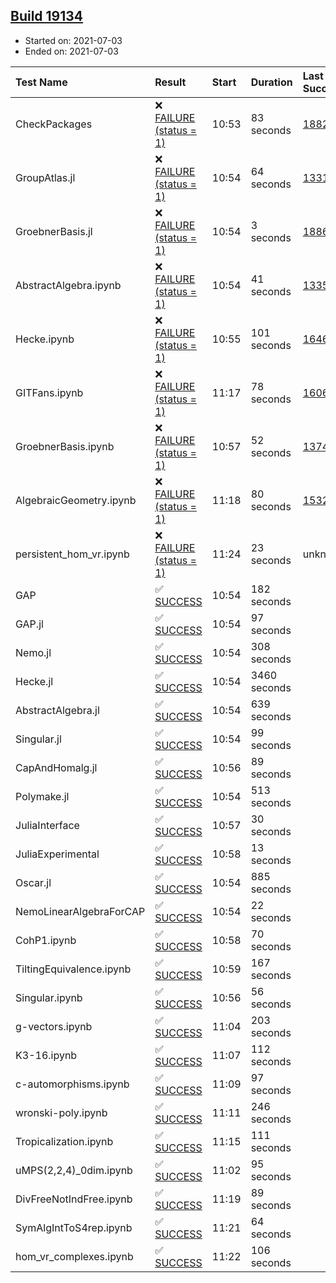 ## [Build 19134](https://oscarci.mathematik.uni-kl.de/job/oscar/19134/)

* Started on: 2021-07-03
* Ended on: 2021-07-03

| Test Name    | Result | Start | Duration | Last Success | First Failure |
|:-------------|:-------|:------|:---------|:-------------|:--------------|
| CheckPackages | ❌ [FAILURE (status = 1)](https://oscarci.mathematik.uni-kl.de/job/oscar/19134/artifact/logs/build-19134/CheckPackages.log) | 10:53 | 83 seconds | [18822](https://oscarci.mathematik.uni-kl.de/job/oscar/18822/) | [18823](https://oscarci.mathematik.uni-kl.de/job/oscar/18823/) |
| GroupAtlas.jl | ❌ [FAILURE (status = 1)](https://oscarci.mathematik.uni-kl.de/job/oscar/19134/artifact/logs/build-19134/GroupAtlas.jl.log) | 10:54 | 64 seconds | [13311](https://oscarci.mathematik.uni-kl.de/job/oscar/13311/) | [13312](https://oscarci.mathematik.uni-kl.de/job/oscar/13312/) |
| GroebnerBasis.jl | ❌ [FAILURE (status = 1)](https://oscarci.mathematik.uni-kl.de/job/oscar/19134/artifact/logs/build-19134/GroebnerBasis.jl.log) | 10:54 | 3 seconds | [18864](https://oscarci.mathematik.uni-kl.de/job/oscar/18864/) | [18865](https://oscarci.mathematik.uni-kl.de/job/oscar/18865/) |
| AbstractAlgebra.ipynb | ❌ [FAILURE (status = 1)](https://oscarci.mathematik.uni-kl.de/job/oscar/19134/artifact/logs/build-19134/AbstractAlgebra.ipynb.log) | 10:54 | 41 seconds | [13355](https://oscarci.mathematik.uni-kl.de/job/oscar/13355/) | [13356](https://oscarci.mathematik.uni-kl.de/job/oscar/13356/) |
| Hecke.ipynb | ❌ [FAILURE (status = 1)](https://oscarci.mathematik.uni-kl.de/job/oscar/19134/artifact/logs/build-19134/Hecke.ipynb.log) | 10:55 | 101 seconds | [16463](https://oscarci.mathematik.uni-kl.de/job/oscar/16463/) | [16464](https://oscarci.mathematik.uni-kl.de/job/oscar/16464/) |
| GITFans.ipynb | ❌ [FAILURE (status = 1)](https://oscarci.mathematik.uni-kl.de/job/oscar/19134/artifact/logs/build-19134/GITFans.ipynb.log) | 11:17 | 78 seconds | [16068](https://oscarci.mathematik.uni-kl.de/job/oscar/16068/) | [16069](https://oscarci.mathematik.uni-kl.de/job/oscar/16069/) |
| GroebnerBasis.ipynb | ❌ [FAILURE (status = 1)](https://oscarci.mathematik.uni-kl.de/job/oscar/19134/artifact/logs/build-19134/GroebnerBasis.ipynb.log) | 10:57 | 52 seconds | [13748](https://oscarci.mathematik.uni-kl.de/job/oscar/13748/) | [13749](https://oscarci.mathematik.uni-kl.de/job/oscar/13749/) |
| AlgebraicGeometry.ipynb | ❌ [FAILURE (status = 1)](https://oscarci.mathematik.uni-kl.de/job/oscar/19134/artifact/logs/build-19134/AlgebraicGeometry.ipynb.log) | 11:18 | 80 seconds | [15322](https://oscarci.mathematik.uni-kl.de/job/oscar/15322/) | [15323](https://oscarci.mathematik.uni-kl.de/job/oscar/15323/) |
| persistent_hom_vr.ipynb | ❌ [FAILURE (status = 1)](https://oscarci.mathematik.uni-kl.de/job/oscar/19134/artifact/logs/build-19134/persistent_hom_vr.ipynb.log) | 11:24 | 23 seconds | unknown | unknown |
| GAP | ✅ [SUCCESS](https://oscarci.mathematik.uni-kl.de/job/oscar/19134/artifact/logs/build-19134/GAP.log) | 10:54 | 182 seconds |  |  |
| GAP.jl | ✅ [SUCCESS](https://oscarci.mathematik.uni-kl.de/job/oscar/19134/artifact/logs/build-19134/GAP.jl.log) | 10:54 | 97 seconds |  |  |
| Nemo.jl | ✅ [SUCCESS](https://oscarci.mathematik.uni-kl.de/job/oscar/19134/artifact/logs/build-19134/Nemo.jl.log) | 10:54 | 308 seconds |  |  |
| Hecke.jl | ✅ [SUCCESS](https://oscarci.mathematik.uni-kl.de/job/oscar/19134/artifact/logs/build-19134/Hecke.jl.log) | 10:54 | 3460 seconds |  |  |
| AbstractAlgebra.jl | ✅ [SUCCESS](https://oscarci.mathematik.uni-kl.de/job/oscar/19134/artifact/logs/build-19134/AbstractAlgebra.jl.log) | 10:54 | 639 seconds |  |  |
| Singular.jl | ✅ [SUCCESS](https://oscarci.mathematik.uni-kl.de/job/oscar/19134/artifact/logs/build-19134/Singular.jl.log) | 10:54 | 99 seconds |  |  |
| CapAndHomalg.jl | ✅ [SUCCESS](https://oscarci.mathematik.uni-kl.de/job/oscar/19134/artifact/logs/build-19134/CapAndHomalg.jl.log) | 10:56 | 89 seconds |  |  |
| Polymake.jl | ✅ [SUCCESS](https://oscarci.mathematik.uni-kl.de/job/oscar/19134/artifact/logs/build-19134/Polymake.jl.log) | 10:54 | 513 seconds |  |  |
| JuliaInterface | ✅ [SUCCESS](https://oscarci.mathematik.uni-kl.de/job/oscar/19134/artifact/logs/build-19134/JuliaInterface.log) | 10:57 | 30 seconds |  |  |
| JuliaExperimental | ✅ [SUCCESS](https://oscarci.mathematik.uni-kl.de/job/oscar/19134/artifact/logs/build-19134/JuliaExperimental.log) | 10:58 | 13 seconds |  |  |
| Oscar.jl | ✅ [SUCCESS](https://oscarci.mathematik.uni-kl.de/job/oscar/19134/artifact/logs/build-19134/Oscar.jl.log) | 10:54 | 885 seconds |  |  |
| NemoLinearAlgebraForCAP | ✅ [SUCCESS](https://oscarci.mathematik.uni-kl.de/job/oscar/19134/artifact/logs/build-19134/NemoLinearAlgebraForCAP.log) | 10:54 | 22 seconds |  |  |
| CohP1.ipynb | ✅ [SUCCESS](https://oscarci.mathematik.uni-kl.de/job/oscar/19134/artifact/logs/build-19134/CohP1.ipynb.log) | 10:58 | 70 seconds |  |  |
| TiltingEquivalence.ipynb | ✅ [SUCCESS](https://oscarci.mathematik.uni-kl.de/job/oscar/19134/artifact/logs/build-19134/TiltingEquivalence.ipynb.log) | 10:59 | 167 seconds |  |  |
| Singular.ipynb | ✅ [SUCCESS](https://oscarci.mathematik.uni-kl.de/job/oscar/19134/artifact/logs/build-19134/Singular.ipynb.log) | 10:56 | 56 seconds |  |  |
| g-vectors.ipynb | ✅ [SUCCESS](https://oscarci.mathematik.uni-kl.de/job/oscar/19134/artifact/logs/build-19134/g-vectors.ipynb.log) | 11:04 | 203 seconds |  |  |
| K3-16.ipynb | ✅ [SUCCESS](https://oscarci.mathematik.uni-kl.de/job/oscar/19134/artifact/logs/build-19134/K3-16.ipynb.log) | 11:07 | 112 seconds |  |  |
| c-automorphisms.ipynb | ✅ [SUCCESS](https://oscarci.mathematik.uni-kl.de/job/oscar/19134/artifact/logs/build-19134/c-automorphisms.ipynb.log) | 11:09 | 97 seconds |  |  |
| wronski-poly.ipynb | ✅ [SUCCESS](https://oscarci.mathematik.uni-kl.de/job/oscar/19134/artifact/logs/build-19134/wronski-poly.ipynb.log) | 11:11 | 246 seconds |  |  |
| Tropicalization.ipynb | ✅ [SUCCESS](https://oscarci.mathematik.uni-kl.de/job/oscar/19134/artifact/logs/build-19134/Tropicalization.ipynb.log) | 11:15 | 111 seconds |  |  |
| uMPS(2,2,4)_0dim.ipynb | ✅ [SUCCESS](https://oscarci.mathematik.uni-kl.de/job/oscar/19134/artifact/logs/build-19134/uMPS-2-2-4-_0dim.ipynb.log) | 11:02 | 95 seconds |  |  |
| DivFreeNotIndFree.ipynb | ✅ [SUCCESS](https://oscarci.mathematik.uni-kl.de/job/oscar/19134/artifact/logs/build-19134/DivFreeNotIndFree.ipynb.log) | 11:19 | 89 seconds |  |  |
| SymAlgIntToS4rep.ipynb | ✅ [SUCCESS](https://oscarci.mathematik.uni-kl.de/job/oscar/19134/artifact/logs/build-19134/SymAlgIntToS4rep.ipynb.log) | 11:21 | 64 seconds |  |  |
| hom_vr_complexes.ipynb | ✅ [SUCCESS](https://oscarci.mathematik.uni-kl.de/job/oscar/19134/artifact/logs/build-19134/hom_vr_complexes.ipynb.log) | 11:22 | 106 seconds |  |  |
